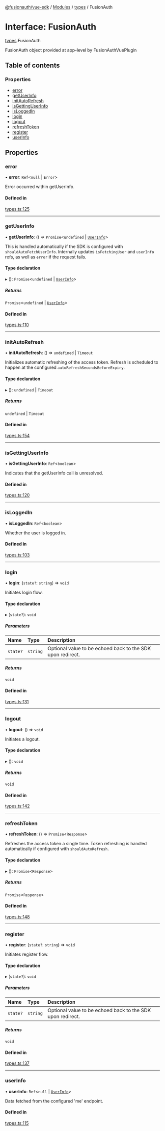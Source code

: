 [@fusionauth/vue-sdk](../README.md) / [Modules](../modules.md) / [types](../modules/types.md) / FusionAuth

# Interface: FusionAuth

[types](../modules/types.md).FusionAuth

FusionAuth object provided at app-level by FusionAuthVuePlugin

## Table of contents

### Properties

- [error](types.FusionAuth.md#error)
- [getUserInfo](types.FusionAuth.md#getuserinfo)
- [initAutoRefresh](types.FusionAuth.md#initautorefresh)
- [isGettingUserInfo](types.FusionAuth.md#isgettinguserinfo)
- [isLoggedIn](types.FusionAuth.md#isloggedin)
- [login](types.FusionAuth.md#login)
- [logout](types.FusionAuth.md#logout)
- [refreshToken](types.FusionAuth.md#refreshtoken)
- [register](types.FusionAuth.md#register)
- [userInfo](types.FusionAuth.md#userinfo)

## Properties

### error

• **error**: `Ref`\<`null` \| `Error`\>

Error occurred within getUserInfo.

#### Defined in

[types.ts:125](https://github.com/FusionAuth/fusionauth-javascript-sdk/blob/87c564f7cf7d2ece66dfe8dc58d0dd8a1c1f7940/packages/sdk-vue/src/types.ts#L125)

---

### getUserInfo

• **getUserInfo**: () => `Promise`\<`undefined` \| [`UserInfo`](types.UserInfo.md)\>

This is handled automatically if the SDK is configured with `shouldAutoFetchUserInfo`.
Internally updates `isFetchingUser` and `userInfo` refs, as well as `error` if the request fails.

#### Type declaration

▸ (): `Promise`\<`undefined` \| [`UserInfo`](types.UserInfo.md)\>

##### Returns

`Promise`\<`undefined` \| [`UserInfo`](types.UserInfo.md)\>

#### Defined in

[types.ts:110](https://github.com/FusionAuth/fusionauth-javascript-sdk/blob/87c564f7cf7d2ece66dfe8dc58d0dd8a1c1f7940/packages/sdk-vue/src/types.ts#L110)

---

### initAutoRefresh

• **initAutoRefresh**: () => `undefined` \| `Timeout`

Initializes automatic refreshing of the access token.
Refresh is scheduled to happen at the configured `autoRefreshSecondsBeforeExpiry`.

#### Type declaration

▸ (): `undefined` \| `Timeout`

##### Returns

`undefined` \| `Timeout`

#### Defined in

[types.ts:154](https://github.com/FusionAuth/fusionauth-javascript-sdk/blob/87c564f7cf7d2ece66dfe8dc58d0dd8a1c1f7940/packages/sdk-vue/src/types.ts#L154)

---

### isGettingUserInfo

• **isGettingUserInfo**: `Ref`\<`boolean`\>

Indicates that the getUserInfo call is unresolved.

#### Defined in

[types.ts:120](https://github.com/FusionAuth/fusionauth-javascript-sdk/blob/87c564f7cf7d2ece66dfe8dc58d0dd8a1c1f7940/packages/sdk-vue/src/types.ts#L120)

---

### isLoggedIn

• **isLoggedIn**: `Ref`\<`boolean`\>

Whether the user is logged in.

#### Defined in

[types.ts:103](https://github.com/FusionAuth/fusionauth-javascript-sdk/blob/87c564f7cf7d2ece66dfe8dc58d0dd8a1c1f7940/packages/sdk-vue/src/types.ts#L103)

---

### login

• **login**: (`state?`: `string`) => `void`

Initiates login flow.

#### Type declaration

▸ (`state?`): `void`

##### Parameters

| Name     | Type     | Description                                                |
| :------- | :------- | :--------------------------------------------------------- |
| `state?` | `string` | Optional value to be echoed back to the SDK upon redirect. |

##### Returns

`void`

#### Defined in

[types.ts:131](https://github.com/FusionAuth/fusionauth-javascript-sdk/blob/87c564f7cf7d2ece66dfe8dc58d0dd8a1c1f7940/packages/sdk-vue/src/types.ts#L131)

---

### logout

• **logout**: () => `void`

Initiates a logout.

#### Type declaration

▸ (): `void`

##### Returns

`void`

#### Defined in

[types.ts:142](https://github.com/FusionAuth/fusionauth-javascript-sdk/blob/87c564f7cf7d2ece66dfe8dc58d0dd8a1c1f7940/packages/sdk-vue/src/types.ts#L142)

---

### refreshToken

• **refreshToken**: () => `Promise`\<`Response`\>

Refreshes the access token a single time.
Token refreshing is handled automatically if configured with `shouldAutoRefresh`.

#### Type declaration

▸ (): `Promise`\<`Response`\>

##### Returns

`Promise`\<`Response`\>

#### Defined in

[types.ts:148](https://github.com/FusionAuth/fusionauth-javascript-sdk/blob/87c564f7cf7d2ece66dfe8dc58d0dd8a1c1f7940/packages/sdk-vue/src/types.ts#L148)

---

### register

• **register**: (`state?`: `string`) => `void`

Initiates register flow.

#### Type declaration

▸ (`state?`): `void`

##### Parameters

| Name     | Type     | Description                                                |
| :------- | :------- | :--------------------------------------------------------- |
| `state?` | `string` | Optional value to be echoed back to the SDK upon redirect. |

##### Returns

`void`

#### Defined in

[types.ts:137](https://github.com/FusionAuth/fusionauth-javascript-sdk/blob/87c564f7cf7d2ece66dfe8dc58d0dd8a1c1f7940/packages/sdk-vue/src/types.ts#L137)

---

### userInfo

• **userInfo**: `Ref`\<`null` \| [`UserInfo`](types.UserInfo.md)\>

Data fetched from the configured 'me' endpoint.

#### Defined in

[types.ts:115](https://github.com/FusionAuth/fusionauth-javascript-sdk/blob/87c564f7cf7d2ece66dfe8dc58d0dd8a1c1f7940/packages/sdk-vue/src/types.ts#L115)

